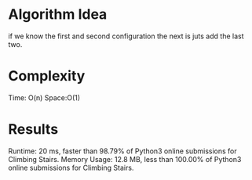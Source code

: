 # Algorithm Idea
if we know the first and second configuration the next is juts add the last two.

# Complexity
Time: O(n)
Space:O(1)

# Results
Runtime: 20 ms, faster than 98.79% of Python3 online submissions for Climbing Stairs.
Memory Usage: 12.8 MB, less than 100.00% of Python3 online submissions for Climbing Stairs.
